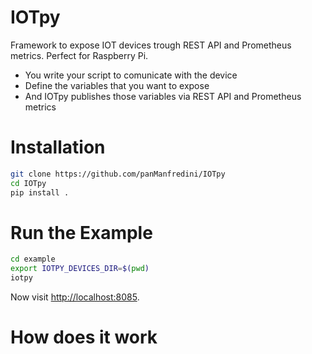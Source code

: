 # IOTpy
Framework to expose IOT devices trough REST API and Prometheus metrics. Perfect for Raspberry Pi.

- You write your script to comunicate with the device
- Define the variables that you want to expose 
- And IOTpy publishes those variables via REST API and Prometheus metrics

# Installation
```bash
git clone https://github.com/panManfredini/IOTpy
cd IOTpy
pip install .
```

# Run the Example
```bash
cd example
export IOTPY_DEVICES_DIR=$(pwd)
iotpy
```
Now visit [http://localhost:8085](http://localhost:8085).

# How does it work



